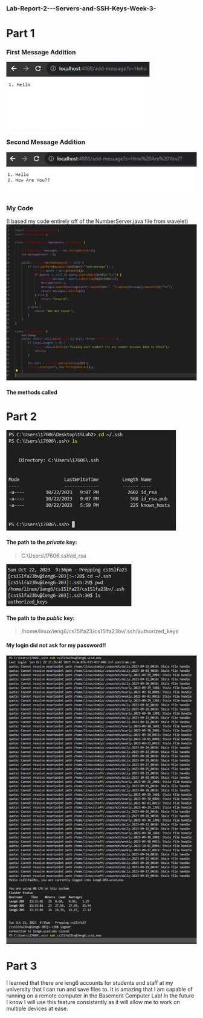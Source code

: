 ### Lab-Report-2---Servers-and-SSH-Keys-Week-3-
# Part 1
### First Message Addition

![Image](CSE15_SS_M1.png)

### Second Message Addition

![Image](CSE15_SS_M2.png)
### My Code 
(I based my code entirely off of the NumberServer.java file from wavelet)
![Image](String_Code_CS15.png)

#### The methods called

# Part 2
![Image](Private_CS15.png)

#### The path to the *private* key:

> C:\Users\17606\.ssh\id_rsa

![Image](public_cs15.png)

#### The path to the *public* key:

>  /home/linux/ieng6/cs15lfa23/cs15lfa23bv/.ssh/authorized_keys

#### My login did not ask for my password!!

###### ![Image](Without_Pass_CS15.png)


# Part 3

I learned that there are ieng6 accounts for students and staff at my  university that I can run and save files to. It is amazing that I am capable of running on a remote computer in the Basement Computer Lab!
In the future I know I will use this feature consistantly as it will allow me to work on multiple devices at ease. 
